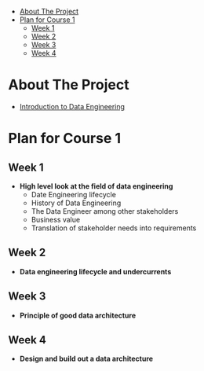 - [About The Project](#about-the-project)
- [Plan for Course 1](#plan-for-course-1)
  - [Week 1](#week-1)
  - [Week 2](#week-2)
  - [Week 3](#week-3)
  - [Week 4](#week-4)

# About The Project

- [Introduction to Data Engineering](https://www.coursera.org/learn/intro-to-data-engineering)

# Plan for Course 1

## Week 1

- **High level look at the field of data engineering**
  - Date Engineering lifecycle
  - History of Data Engineering
  - The Data Engineer among other stakeholders
  - Business value
  - Translation of stakeholder needs into requirements

## Week 2

- **Data engineering lifecycle and undercurrents**

## Week 3

- **Principle of good data architecture**

## Week 4

- **Design and build out a data architecture**

